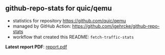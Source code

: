 ## github-repo-stats for quic/qemu

- statistics for repository https://github.com/quic/qemu
- managed by GitHub Action: https://github.com/jgehrcke/github-repo-stats
- workflow that created this README: `fetch-traffic-stats`

**Latest report PDF**: [report.pdf](https://github.com/njjetha/github-traffic/raw/github-repo-stats/quic/qemu/latest-report/report.pdf)

